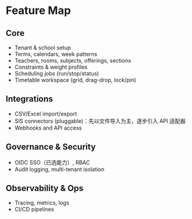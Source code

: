 # Feature Map

## Core

- Tenant & school setup
- Terms, calendars, week patterns
- Teachers, rooms, subjects, offerings, sections
- Constraints & weight profiles
- Scheduling jobs (run/stop/status)
- Timetable workspace (grid, drag-drop, lock/pin)

## Integrations

- CSV/Excel import/export
- SIS connectors (pluggable)：先以文件导入为主，逐步引入 API 适配器
- Webhooks and API access

## Governance & Security

- OIDC SSO（已选能力）, RBAC
- Audit logging, multi-tenant isolation

## Observability & Ops

- Tracing, metrics, logs
- CI/CD pipelines
